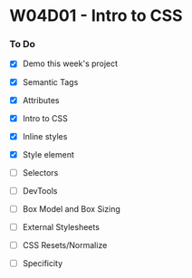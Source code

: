 # W04D01 - Intro to CSS

### To Do
* [x] Demo this week's project

* [x] Semantic Tags
* [x] Attributes

* [x] Intro to CSS
* [x] Inline styles
* [x] Style element
* [ ] Selectors
* [ ] DevTools
* [ ] Box Model and Box Sizing
* [ ] External Stylesheets
* [ ] CSS Resets/Normalize
* [ ] Specificity






















# 
